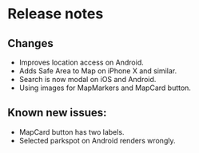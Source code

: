 # Release notes
## Changes
* Improves location access on Android.
* Adds Safe Area to Map on iPhone X and similar.
* Search is now modal on iOS and Android.
* Using images for MapMarkers and MapCard button.

## Known new issues:
* MapCard button has two labels.
* Selected parkspot on Android renders wrongly.


